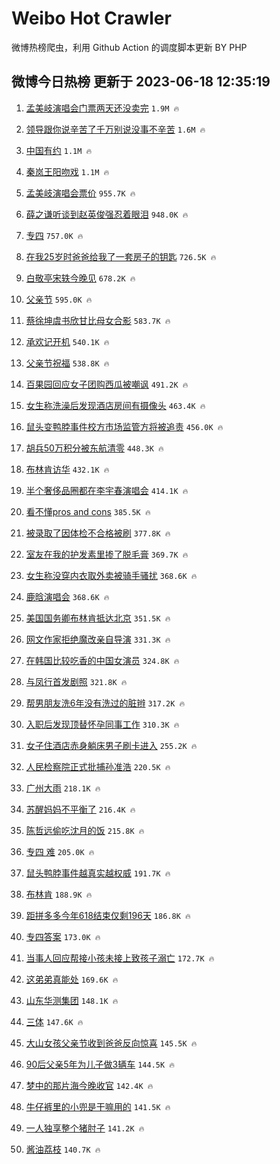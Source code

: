 # Weibo Hot Crawler 



微博热榜爬虫，利用 Github Action 的调度脚本更新 BY PHP 


## 微博今日热榜 更新于 2023-06-18 12:35:19 
1. [孟美岐演唱会门票两天还没卖完](https://s.weibo.com/weibo?q=%23%E5%AD%9F%E7%BE%8E%E5%B2%90%E6%BC%94%E5%94%B1%E4%BC%9A%E9%97%A8%E7%A5%A8%E4%B8%A4%E5%A4%A9%E8%BF%98%E6%B2%A1%E5%8D%96%E5%AE%8C%23&t=31&band_rank=1&Refer=top) `1.9M 🔥` 

1. [领导跟你说辛苦了千万别说没事不辛苦](https://s.weibo.com/weibo?q=%E9%A2%86%E5%AF%BC%E8%B7%9F%E4%BD%A0%E8%AF%B4%E8%BE%9B%E8%8B%A6%E4%BA%86%E5%8D%83%E4%B8%87%E5%88%AB%E8%AF%B4%E6%B2%A1%E4%BA%8B%E4%B8%8D%E8%BE%9B%E8%8B%A6&t=31&band_rank=2&Refer=top) `1.6M 🔥` 

1. [中国有约](https://s.weibo.com/weibo?q=%23%E4%B8%AD%E5%9B%BD%E6%9C%89%E7%BA%A6%23&t=31&band_rank=3&Refer=top) `1.1M 🔥` 

1. [秦岚王阳吻戏](https://s.weibo.com/weibo?q=%E7%A7%A6%E5%B2%9A%E7%8E%8B%E9%98%B3%E5%90%BB%E6%88%8F&t=31&band_rank=4&Refer=top) `1.1M 🔥` 

1. [孟美岐演唱会票价](https://s.weibo.com/weibo?q=%E5%AD%9F%E7%BE%8E%E5%B2%90%E6%BC%94%E5%94%B1%E4%BC%9A%E7%A5%A8%E4%BB%B7&t=31&band_rank=5&Refer=top) `955.7K 🔥` 

1. [薛之谦听谈到赵英俊强忍着眼泪](https://s.weibo.com/weibo?q=%23%E8%96%9B%E4%B9%8B%E8%B0%A6%E5%90%AC%E8%B0%88%E5%88%B0%E8%B5%B5%E8%8B%B1%E4%BF%8A%E5%BC%BA%E5%BF%8D%E7%9D%80%E7%9C%BC%E6%B3%AA%23&t=31&band_rank=6&Refer=top) `948.0K 🔥` 

1. [专四](https://s.weibo.com/weibo?q=%E4%B8%93%E5%9B%9B&t=31&band_rank=7&Refer=top) `757.0K 🔥` 

1. [在我25岁时爸爸给我了一套房子的钥匙](https://s.weibo.com/weibo?q=%E5%9C%A8%E6%88%9125%E5%B2%81%E6%97%B6%E7%88%B8%E7%88%B8%E7%BB%99%E6%88%91%E4%BA%86%E4%B8%80%E5%A5%97%E6%88%BF%E5%AD%90%E7%9A%84%E9%92%A5%E5%8C%99&t=31&band_rank=8&Refer=top) `726.5K 🔥` 

1. [白敬亭宋轶今晚见](https://s.weibo.com/weibo?q=%23%E7%99%BD%E6%95%AC%E4%BA%AD%E5%AE%8B%E8%BD%B6%E4%BB%8A%E6%99%9A%E8%A7%81%23&t=31&band_rank=9&Refer=top) `678.2K 🔥` 

1. [父亲节](https://s.weibo.com/weibo?q=%E7%88%B6%E4%BA%B2%E8%8A%82&t=31&band_rank=10&Refer=top) `595.0K 🔥` 

1. [蔡徐坤虞书欣甘比母女合影](https://s.weibo.com/weibo?q=%23%E8%94%A1%E5%BE%90%E5%9D%A4%E8%99%9E%E4%B9%A6%E6%AC%A3%E7%94%98%E6%AF%94%E6%AF%8D%E5%A5%B3%E5%90%88%E5%BD%B1%23&t=31&band_rank=11&Refer=top) `583.7K 🔥` 

1. [承欢记开机](https://s.weibo.com/weibo?q=%E6%89%BF%E6%AC%A2%E8%AE%B0%E5%BC%80%E6%9C%BA&t=31&band_rank=12&Refer=top) `540.1K 🔥` 

1. [父亲节祝福](https://s.weibo.com/weibo?q=%E7%88%B6%E4%BA%B2%E8%8A%82%E7%A5%9D%E7%A6%8F&t=31&band_rank=13&Refer=top) `538.8K 🔥` 

1. [百果园回应女子团购西瓜被嘲讽](https://s.weibo.com/weibo?q=%23%E7%99%BE%E6%9E%9C%E5%9B%AD%E5%9B%9E%E5%BA%94%E5%A5%B3%E5%AD%90%E5%9B%A2%E8%B4%AD%E8%A5%BF%E7%93%9C%E8%A2%AB%E5%98%B2%E8%AE%BD%23&t=31&band_rank=14&Refer=top) `491.2K 🔥` 

1. [女生称洗澡后发现酒店房间有摄像头](https://s.weibo.com/weibo?q=%23%E5%A5%B3%E7%94%9F%E7%A7%B0%E6%B4%97%E6%BE%A1%E5%90%8E%E5%8F%91%E7%8E%B0%E9%85%92%E5%BA%97%E6%88%BF%E9%97%B4%E6%9C%89%E6%91%84%E5%83%8F%E5%A4%B4%23&t=31&band_rank=15&Refer=top) `463.4K 🔥` 

1. [鼠头变鸭脖事件校方市场监管方将被追责](https://s.weibo.com/weibo?q=%23%E9%BC%A0%E5%A4%B4%E5%8F%98%E9%B8%AD%E8%84%96%E4%BA%8B%E4%BB%B6%E6%A0%A1%E6%96%B9%E5%B8%82%E5%9C%BA%E7%9B%91%E7%AE%A1%E6%96%B9%E5%B0%86%E8%A2%AB%E8%BF%BD%E8%B4%A3%23&t=31&band_rank=16&Refer=top) `456.0K 🔥` 

1. [胡兵50万积分被东航清零](https://s.weibo.com/weibo?q=%23%E8%83%A1%E5%85%B550%E4%B8%87%E7%A7%AF%E5%88%86%E8%A2%AB%E4%B8%9C%E8%88%AA%E6%B8%85%E9%9B%B6%23&t=31&band_rank=17&Refer=top) `448.3K 🔥` 

1. [布林肯访华](https://s.weibo.com/weibo?q=%23%E5%B8%83%E6%9E%97%E8%82%AF%E8%AE%BF%E5%8D%8E%23&t=31&band_rank=18&Refer=top) `432.1K 🔥` 

1. [半个奢侈品圈都在李宇春演唱会](https://s.weibo.com/weibo?q=%23%E5%8D%8A%E4%B8%AA%E5%A5%A2%E4%BE%88%E5%93%81%E5%9C%88%E9%83%BD%E5%9C%A8%E6%9D%8E%E5%AE%87%E6%98%A5%E6%BC%94%E5%94%B1%E4%BC%9A%23&t=31&band_rank=19&Refer=top) `414.1K 🔥` 

1. [看不懂pros and cons](https://s.weibo.com/weibo?q=%E7%9C%8B%E4%B8%8D%E6%87%82pros%20and%20cons&t=31&band_rank=20&Refer=top) `385.5K 🔥` 

1. [被录取了因体检不合格被刷](https://s.weibo.com/weibo?q=%23%E8%A2%AB%E5%BD%95%E5%8F%96%E4%BA%86%E5%9B%A0%E4%BD%93%E6%A3%80%E4%B8%8D%E5%90%88%E6%A0%BC%E8%A2%AB%E5%88%B7%23&t=31&band_rank=21&Refer=top) `377.8K 🔥` 

1. [室友在我的护发素里掺了脱毛膏](https://s.weibo.com/weibo?q=%23%E5%AE%A4%E5%8F%8B%E5%9C%A8%E6%88%91%E7%9A%84%E6%8A%A4%E5%8F%91%E7%B4%A0%E9%87%8C%E6%8E%BA%E4%BA%86%E8%84%B1%E6%AF%9B%E8%86%8F%23&t=31&band_rank=22&Refer=top) `369.7K 🔥` 

1. [女生称没穿内衣取外卖被骑手骚扰](https://s.weibo.com/weibo?q=%23%E5%A5%B3%E7%94%9F%E7%A7%B0%E6%B2%A1%E7%A9%BF%E5%86%85%E8%A1%A3%E5%8F%96%E5%A4%96%E5%8D%96%E8%A2%AB%E9%AA%91%E6%89%8B%E9%AA%9A%E6%89%B0%23&t=31&band_rank=23&Refer=top) `368.6K 🔥` 

1. [鹿晗演唱会](https://s.weibo.com/weibo?q=%E9%B9%BF%E6%99%97%E6%BC%94%E5%94%B1%E4%BC%9A&t=31&band_rank=24&Refer=top) `368.6K 🔥` 

1. [美国国务卿布林肯抵达北京](https://s.weibo.com/weibo?q=%23%E7%BE%8E%E5%9B%BD%E5%9B%BD%E5%8A%A1%E5%8D%BF%E5%B8%83%E6%9E%97%E8%82%AF%E6%8A%B5%E8%BE%BE%E5%8C%97%E4%BA%AC%23&t=31&band_rank=25&Refer=top) `351.5K 🔥` 

1. [网文作家拒绝魔改亲自导演](https://s.weibo.com/weibo?q=%23%E7%BD%91%E6%96%87%E4%BD%9C%E5%AE%B6%E6%8B%92%E7%BB%9D%E9%AD%94%E6%94%B9%E4%BA%B2%E8%87%AA%E5%AF%BC%E6%BC%94%23&t=31&band_rank=26&Refer=top) `331.3K 🔥` 

1. [在韩国比较吃香的中国女演员](https://s.weibo.com/weibo?q=%23%E5%9C%A8%E9%9F%A9%E5%9B%BD%E6%AF%94%E8%BE%83%E5%90%83%E9%A6%99%E7%9A%84%E4%B8%AD%E5%9B%BD%E5%A5%B3%E6%BC%94%E5%91%98%23&t=31&band_rank=27&Refer=top) `324.8K 🔥` 

1. [与凤行首发剧照](https://s.weibo.com/weibo?q=%23%E4%B8%8E%E5%87%A4%E8%A1%8C%E9%A6%96%E5%8F%91%E5%89%A7%E7%85%A7%23&t=31&band_rank=28&Refer=top) `321.8K 🔥` 

1. [帮男朋友洗6年没有洗过的脏辫](https://s.weibo.com/weibo?q=%E5%B8%AE%E7%94%B7%E6%9C%8B%E5%8F%8B%E6%B4%976%E5%B9%B4%E6%B2%A1%E6%9C%89%E6%B4%97%E8%BF%87%E7%9A%84%E8%84%8F%E8%BE%AB&t=31&band_rank=29&Refer=top) `317.2K 🔥` 

1. [入职后发现顶替怀孕同事工作](https://s.weibo.com/weibo?q=%23%E5%85%A5%E8%81%8C%E5%90%8E%E5%8F%91%E7%8E%B0%E9%A1%B6%E6%9B%BF%E6%80%80%E5%AD%95%E5%90%8C%E4%BA%8B%E5%B7%A5%E4%BD%9C%23&t=31&band_rank=30&Refer=top) `310.3K 🔥` 

1. [女子住酒店赤身躺床男子刷卡进入](https://s.weibo.com/weibo?q=%23%E5%A5%B3%E5%AD%90%E4%BD%8F%E9%85%92%E5%BA%97%E8%B5%A4%E8%BA%AB%E8%BA%BA%E5%BA%8A%E7%94%B7%E5%AD%90%E5%88%B7%E5%8D%A1%E8%BF%9B%E5%85%A5%23&t=31&band_rank=31&Refer=top) `255.2K 🔥` 

1. [人民检察院正式批捕孙准浩](https://s.weibo.com/weibo?q=%23%E4%BA%BA%E6%B0%91%E6%A3%80%E5%AF%9F%E9%99%A2%E6%AD%A3%E5%BC%8F%E6%89%B9%E6%8D%95%E5%AD%99%E5%87%86%E6%B5%A9%23&t=31&band_rank=32&Refer=top) `220.5K 🔥` 

1. [广州大雨](https://s.weibo.com/weibo?q=%E5%B9%BF%E5%B7%9E%E5%A4%A7%E9%9B%A8&t=31&band_rank=33&Refer=top) `218.1K 🔥` 

1. [苏醒妈妈不平衡了](https://s.weibo.com/weibo?q=%23%E8%8B%8F%E9%86%92%E5%A6%88%E5%A6%88%E4%B8%8D%E5%B9%B3%E8%A1%A1%E4%BA%86%23&t=31&band_rank=34&Refer=top) `216.4K 🔥` 

1. [陈哲远偷吃沈月的饭](https://s.weibo.com/weibo?q=%23%E9%99%88%E5%93%B2%E8%BF%9C%E5%81%B7%E5%90%83%E6%B2%88%E6%9C%88%E7%9A%84%E9%A5%AD%23&t=31&band_rank=35&Refer=top) `215.8K 🔥` 

1. [专四 难](https://s.weibo.com/weibo?q=%E4%B8%93%E5%9B%9B%20%E9%9A%BE&t=31&band_rank=36&Refer=top) `205.0K 🔥` 

1. [鼠头鸭脖事件越真实越权威](https://s.weibo.com/weibo?q=%23%E9%BC%A0%E5%A4%B4%E9%B8%AD%E8%84%96%E4%BA%8B%E4%BB%B6%E8%B6%8A%E7%9C%9F%E5%AE%9E%E8%B6%8A%E6%9D%83%E5%A8%81%23&t=31&band_rank=37&Refer=top) `191.7K 🔥` 

1. [布林肯](https://s.weibo.com/weibo?q=%23%E5%B8%83%E6%9E%97%E8%82%AF%23&t=31&band_rank=38&Refer=top) `188.9K 🔥` 

1. [距拼多多今年618结束仅剩196天](https://s.weibo.com/weibo?q=%23%E8%B7%9D%E6%8B%BC%E5%A4%9A%E5%A4%9A%E4%BB%8A%E5%B9%B4618%E7%BB%93%E6%9D%9F%E4%BB%85%E5%89%A9196%E5%A4%A9%23&t=31&band_rank=39&Refer=top) `186.8K 🔥` 

1. [专四答案](https://s.weibo.com/weibo?q=%E4%B8%93%E5%9B%9B%E7%AD%94%E6%A1%88&t=31&band_rank=40&Refer=top) `173.0K 🔥` 

1. [当事人回应帮接小孩未接上致孩子溺亡](https://s.weibo.com/weibo?q=%23%E5%BD%93%E4%BA%8B%E4%BA%BA%E5%9B%9E%E5%BA%94%E5%B8%AE%E6%8E%A5%E5%B0%8F%E5%AD%A9%E6%9C%AA%E6%8E%A5%E4%B8%8A%E8%87%B4%E5%AD%A9%E5%AD%90%E6%BA%BA%E4%BA%A1%23&t=31&band_rank=41&Refer=top) `172.7K 🔥` 

1. [这弟弟真能处](https://s.weibo.com/weibo?q=%E8%BF%99%E5%BC%9F%E5%BC%9F%E7%9C%9F%E8%83%BD%E5%A4%84&t=31&band_rank=42&Refer=top) `169.6K 🔥` 

1. [山东华测集团](https://s.weibo.com/weibo?q=%E5%B1%B1%E4%B8%9C%E5%8D%8E%E6%B5%8B%E9%9B%86%E5%9B%A2&t=31&band_rank=43&Refer=top) `148.1K 🔥` 

1. [三体](https://s.weibo.com/weibo?q=%E4%B8%89%E4%BD%93&t=31&band_rank=44&Refer=top) `147.6K 🔥` 

1. [大山女孩父亲节收到爸爸反向惊喜](https://s.weibo.com/weibo?q=%23%E5%A4%A7%E5%B1%B1%E5%A5%B3%E5%AD%A9%E7%88%B6%E4%BA%B2%E8%8A%82%E6%94%B6%E5%88%B0%E7%88%B8%E7%88%B8%E5%8F%8D%E5%90%91%E6%83%8A%E5%96%9C%23&t=31&band_rank=45&Refer=top) `145.5K 🔥` 

1. [90后父亲5年为儿子做3辆车](https://s.weibo.com/weibo?q=%2390%E5%90%8E%E7%88%B6%E4%BA%B25%E5%B9%B4%E4%B8%BA%E5%84%BF%E5%AD%90%E5%81%9A3%E8%BE%86%E8%BD%A6%23&t=31&band_rank=46&Refer=top) `144.5K 🔥` 

1. [梦中的那片海今晚收官](https://s.weibo.com/weibo?q=%23%E6%A2%A6%E4%B8%AD%E7%9A%84%E9%82%A3%E7%89%87%E6%B5%B7%E4%BB%8A%E6%99%9A%E6%94%B6%E5%AE%98%23&t=31&band_rank=47&Refer=top) `142.4K 🔥` 

1. [牛仔裤里的小兜是干嘛用的](https://s.weibo.com/weibo?q=%23%E7%89%9B%E4%BB%94%E8%A3%A4%E9%87%8C%E7%9A%84%E5%B0%8F%E5%85%9C%E6%98%AF%E5%B9%B2%E5%98%9B%E7%94%A8%E7%9A%84%23&t=31&band_rank=48&Refer=top) `141.5K 🔥` 

1. [一人独享整个猪肘子](https://s.weibo.com/weibo?q=%E4%B8%80%E4%BA%BA%E7%8B%AC%E4%BA%AB%E6%95%B4%E4%B8%AA%E7%8C%AA%E8%82%98%E5%AD%90&t=31&band_rank=49&Refer=top) `141.2K 🔥` 

1. [酱油荔枝](https://s.weibo.com/weibo?q=%E9%85%B1%E6%B2%B9%E8%8D%94%E6%9E%9D&t=31&band_rank=50&Refer=top) `140.7K 🔥` 


